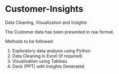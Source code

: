 # Customer-Insights
Data Cleaning, Visualization and Insights

The Customer data has been presented in raw format. 

Methods to be followed:

1. Exploratory data analysis using Python
2. Data Cleaning in Excel (If required)
3. Visualisation using Tableau
4. Deck (PPT) with Insights Generated
